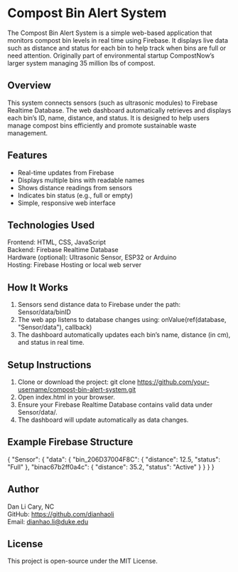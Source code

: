 # Compost Bin Alert System

The Compost Bin Alert System is a simple web-based application that monitors compost bin levels in real time using Firebase. It displays live data such as distance and status for each bin to help track when bins are full or need attention.
Originally part of environmental startup CompostNow’s larger system managing 35 million lbs of compost.

## Overview

This system connects sensors (such as ultrasonic modules) to Firebase Realtime Database. The web dashboard automatically retrieves and displays each bin’s ID, name, distance, and status. It is designed to help users manage compost bins efficiently and promote sustainable waste management.

## Features

- Real-time updates from Firebase
- Displays multiple bins with readable names
- Shows distance readings from sensors
- Indicates bin status (e.g., full or empty)
- Simple, responsive web interface

## Technologies Used

Frontend: HTML, CSS, JavaScript  
Backend: Firebase Realtime Database  
Hardware (optional): Ultrasonic Sensor, ESP32 or Arduino  
Hosting: Firebase Hosting or local web server

## How It Works

1. Sensors send distance data to Firebase under the path:
   Sensor/data/binID
2. The web app listens to database changes using:
   onValue(ref(database, "Sensor/data"), callback)
3. The dashboard automatically updates each bin’s name, distance (in cm), and status in real time.

## Setup Instructions

1. Clone or download the project:
   git clone https://github.com/your-username/compost-bin-alert-system.git
2. Open index.html in your browser.
3. Ensure your Firebase Realtime Database contains valid data under Sensor/data/.
4. The dashboard will update automatically as data changes.

## Example Firebase Structure

{
  "Sensor": {
    "data": {
      "bin_206D37004F8C": {
        "distance": 12.5,
        "status": "Full"
      },
      "binac67b2ff0a4c": {
        "distance": 35.2,
        "status": "Active"
      }
    }
  }
}

## Author

Dan Li
Cary, NC  
GitHub: https://github.com/dianhaoli  
Email: dianhao.li@duke.edu

## License

This project is open-source under the MIT License.
